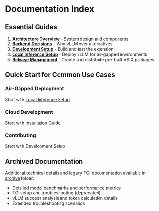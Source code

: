 # Documentation Index

## Essential Guides

1. **[Architecture Overview](01-architecture.md)** - System design and components
2. **[Backend Decisions](02-backend-decisions.md)** - Why vLLM over alternatives
3. **[Development Setup](03-setup-development.md)** - Build and test the extension
4. **[Local Inference Setup](04-local-inference-setup.md)** - Deploy vLLM for air-gapped environments
5. **[Release Management](05-release-management.md)** - Create and distribute pre-built VSIX packages

## Quick Start for Common Use Cases

### Air-Gapped Deployment
Start with [Local Inference Setup](04-local-inference-setup.md)

### Cloud Development
Start with [Installation Guide](05-installation.md)

### Contributing
Start with [Development Setup](03-setup-development.md)

## Archived Documentation

Additional technical details and legacy TGI documentation available in [archive](archive/) folder:
- Detailed model benchmarks and performance metrics
- TGI setup and troubleshooting (deprecated)
- vLLM success analysis and token calculation details
- Extended troubleshooting scenarios